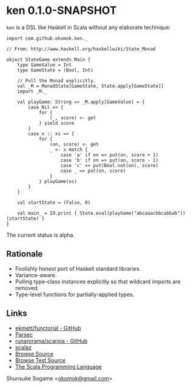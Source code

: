 
# ken 0.1.0-SNAPSHOT

`ken` is a DSL like Haskell in Scala without any elaborate technique:

    import com.github.okomok.ken._

    // From: http://www.haskell.org/haskellwiki/State_Monad

    object StateGame extends Main {
        type GameValue = Int
        type GameState = (Bool, Int)

        // Pull the Monad explicitly.
        val _M = MonadState[GameState, State.apply[GameState]]
        import _M._

        val playGame: String => _M.apply[GameValue] = {
            case Nil => {
                for {
                    (_, score) <- get
                } yield score
            }
            case x :: xs => {
                for {
                    (on, score) <- get
                    _ <- x match {
                        case 'a' if on => put(on, score + 1)
                        case 'b' if on => put(on, score - 1)
                        case 'c' => put(Bool.not(on), score)
                        case _ => put(on, score)
                    }
                } playGame(xs)
            }
        }

        val startState = (False, 0)

        val main_ = IO.print { State.eval(playGame("abcaaacbbcabbab"))(startState) }
    }

The current status is alpha.



## Rationale

* Foolishly honest port of Haskell standard libraries.
* Variance-aware.
* Pulling type-class instances explicitly so that wildcard imports are removed.
* Type-level functions for partially-applied types.



## Links

* [ekmett/functorial - GitHub](https://github.com/ekmett/functorial "ekmett/functorial - GitHub")
* [Parsec](http://legacy.cs.uu.nl/daan/parsec.html "Parsec")
* [runarorama/scarpia - GitHub](https://github.com/runarorama/scarpia "runarorama/scarpia - GitHub")
* [scalaz](http://code.google.com/p/scalaz/ "scalaz")
* [Browse Source]
* [Browse Test Source]
* [The Scala Programming Language]


Shunsuke Sogame <<okomok@gmail.com>>


[MIT License]: http://www.opensource.org/licenses/mit-license.php "MIT License"
[Browse Source]: https://github.com/okomok/ken/tree/master/src/main/scala/com/github/okomok/ken "Browse Source"
[Browse Test Source]: https://github.com/okomok/ken/tree/master/src/test/scala/com/github/okomok/kentest "Browse Test Source"
[The Scala Programming Language]: http://www.scala-lang.org/ "The Scala Programming Language"
